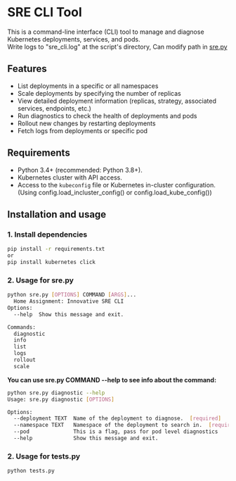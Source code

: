 # SRE CLI Tool

This is a command-line interface (CLI) tool to manage and diagnose Kubernetes deployments, services, and pods.<br>
Write logs to "sre_cli.log" at the script's directory, Can modify path in [sre.py](./sre.py#L8)

## Features

- List deployments in a specific or all namespaces
- Scale deployments by specifying the number of replicas
- View detailed deployment information (replicas, strategy, associated services, endpoints, etc.)
- Run diagnostics to check the health of deployments and pods
- Rollout new changes by restarting deployments
- Fetch logs from deployments or specific pod
 
## Requirements

- Python 3.4+ (recommended: Python 3.8+).
- Kubernetes cluster with API access.
- Access to the `kubeconfig` file or Kubernetes in-cluster configuration. (Using config.load_incluster_config() or config.load_kube_config())

## Installation and usage

### 1. Install dependencies

```bash
pip install -r requirements.txt
or
pip install kubernetes click
```

### 2. Usage for sre.py
```bash
python sre.py [OPTIONS] COMMAND [ARGS]...
  Home Assignment: Innovative SRE CLI
Options:
  --help  Show this message and exit.

Commands:
  diagnostic
  info
  list
  logs
  rollout
  scale

```

**You can use sre.py COMMAND --help to see info about the command:**
```bash
python sre.py diagnostic --help
Usage: sre.py diagnostic [OPTIONS]

Options:
  --deployment TEXT  Name of the deployment to diagnose.  [required]
  --namespace TEXT   Namespace of the deployment to search in.  [required]
  --pod              This is a flag, pass for pod level diagnostics
  --help             Show this message and exit.
```

### 2. Usage for tests.py
```bash
python tests.py
```

